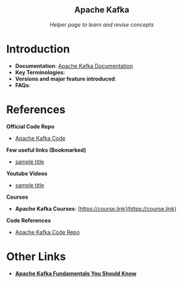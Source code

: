 <section style="text-align: center;">
    <h1>Apache Kafka</h1>
    <p><em>Helper page to learn and revise concepts</em></p>
</section>

# Introduction
- **Documentation**: [Apache Kafka Documentation](../../documentation.md#xxxx-xxxx)
- **Key Terminologies**:
- **Versions and major feature introduced**:
- **FAQs**:


# References
**Official Code Repo**
- [Apache Kafka Code](https://github.com/xxxx)

**Few useful links (Bookmarked)**
- [sample title](.)

**Youtube Videos**
- [sample title](.)

**Courses**
- **Apache Kafka Courses**: [https://course.link](https://course.link)


**Code References**
- [Apache Kafka Code Repo](https://github.com/xxx)


# Other Links
- [**Apache Kafka Fundamentals You Should Know**](https://www.youtube.com/watch?v=-RDyEFvnTXI)



